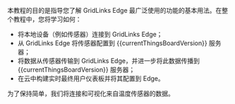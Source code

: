 本教程的目的是指导您了解 GridLinks Edge 最广泛使用的功能的基本用法。在整个教程中，您将学习如何：

- 将本地设备（例如传感器）连接到 GridLinks Edge；
- 从 GridLinks Edge 将传感器配置到 {{currentThingsBoardVersion}} 服务器；
- 将数据从传感器传输到 GridLinks Edge，并进一步将此数据传播到 {{currentThingsBoardVersion}} 服务器；
- 在云中构建实时最终用户仪表板并将其配置到 Edge。

为了保持简单，我们将连接和可视化来自温度传感器的数据。